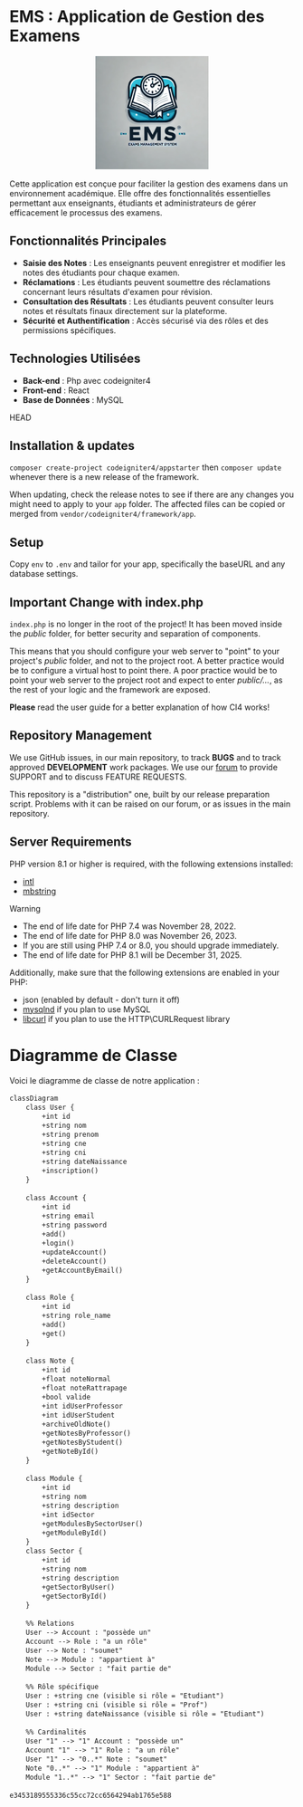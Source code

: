 # EMS : Application de Gestion des Examens

<div align="center">
  <img width="200" src="images/img.jpg" alt="EMS" />
</div>


Cette application est conçue pour faciliter la gestion des examens dans un environnement académique. Elle offre des fonctionnalités essentielles permettant aux enseignants, étudiants et administrateurs de gérer efficacement le processus des examens.

## Fonctionnalités Principales

- **Saisie des Notes** : Les enseignants peuvent enregistrer et modifier les notes des étudiants pour chaque examen.
- **Réclamations** : Les étudiants peuvent soumettre des réclamations concernant leurs résultats d'examen pour révision.
- **Consultation des Résultats** : Les étudiants peuvent consulter leurs notes et résultats finaux directement sur la plateforme.
- **Sécurité et Authentification** : Accès sécurisé via des rôles et des permissions spécifiques.

## Technologies Utilisées

- **Back-end** : Php avec codeigniter4
- **Front-end** : React
- **Base de Données** : MySQL

HEAD
## Installation & updates

`composer create-project codeigniter4/appstarter` then `composer update` whenever
there is a new release of the framework.

When updating, check the release notes to see if there are any changes you might need to apply
to your `app` folder. The affected files can be copied or merged from
`vendor/codeigniter4/framework/app`.

## Setup

Copy `env` to `.env` and tailor for your app, specifically the baseURL
and any database settings.

## Important Change with index.php

`index.php` is no longer in the root of the project! It has been moved inside the *public* folder,
for better security and separation of components.

This means that you should configure your web server to "point" to your project's *public* folder, and
not to the project root. A better practice would be to configure a virtual host to point there. A poor practice would be to point your web server to the project root and expect to enter *public/...*, as the rest of your logic and the
framework are exposed.

**Please** read the user guide for a better explanation of how CI4 works!

## Repository Management

We use GitHub issues, in our main repository, to track **BUGS** and to track approved **DEVELOPMENT** work packages.
We use our [forum](http://forum.codeigniter.com) to provide SUPPORT and to discuss
FEATURE REQUESTS.

This repository is a "distribution" one, built by our release preparation script.
Problems with it can be raised on our forum, or as issues in the main repository.

## Server Requirements

PHP version 8.1 or higher is required, with the following extensions installed:

- [intl](http://php.net/manual/en/intl.requirements.php)
- [mbstring](http://php.net/manual/en/mbstring.installation.php)

> [!WARNING]
> - The end of life date for PHP 7.4 was November 28, 2022.
> - The end of life date for PHP 8.0 was November 26, 2023.
> - If you are still using PHP 7.4 or 8.0, you should upgrade immediately.
> - The end of life date for PHP 8.1 will be December 31, 2025.

Additionally, make sure that the following extensions are enabled in your PHP:

- json (enabled by default - don't turn it off)
- [mysqlnd](http://php.net/manual/en/mysqlnd.install.php) if you plan to use MySQL
- [libcurl](http://php.net/manual/en/curl.requirements.php) if you plan to use the HTTP\CURLRequest library

# Diagramme de Classe

Voici le diagramme de classe de notre application :

```mermaid
classDiagram
    class User {
        +int id
        +string nom
        +string prenom
        +string cne
        +string cni
        +string dateNaissance
        +inscription()
    }

    class Account {
        +int id
        +string email
        +string password
        +add()
        +login()
        +updateAccount()
        +deleteAccount()
        +getAccountByEmail()
    }

    class Role {
        +int id
        +string role_name
        +add()
        +get()
    }

    class Note {
        +int id
        +float noteNormal
        +float noteRattrapage
        +bool valide
        +int idUserProfessor
        +int idUserStudent
        +archiveOldNote()
        +getNotesByProfessor()
        +getNotesByStudent()
        +getNoteById()
    }

    class Module {
        +int id
        +string nom
        +string description
        +int idSector
        +getModulesBySectorUser()
        +getModuleById()
    }
    class Sector {
        +int id
        +string nom
        +string description
        +getSectorByUser()
        +getSectorById()
    }

    %% Relations
    User --> Account : "possède un"
    Account --> Role : "a un rôle"
    User --> Note : "soumet"
    Note --> Module : "appartient à"
    Module --> Sector : "fait partie de"
    
    %% Rôle spécifique
    User : +string cne (visible si rôle = "Etudiant")
    User : +string cni (visible si rôle = "Prof")
    User : +string dateNaissance (visible si rôle = "Etudiant")

    %% Cardinalités
    User "1" --> "1" Account : "possède un"
    Account "1" --> "1" Role : "a un rôle"
    User "1" --> "0..*" Note : "soumet"
    Note "0..*" --> "1" Module : "appartient à"
    Module "1..*" --> "1" Sector : "fait partie de"

e3453189555336c55cc72cc6564294ab1765e588

